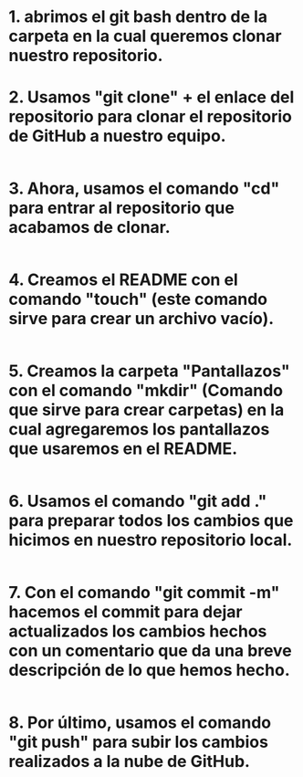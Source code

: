# 1. abrimos el git bash dentro de la carpeta en la cual queremos clonar nuestro repositorio.

# 2. Usamos "git clone" + el enlace del repositorio para clonar el repositorio de GitHub a nuestro equipo.

![]()

# 3. Ahora, usamos el comando "cd" para entrar al repositorio que acabamos de clonar.

![]()

# 4. Creamos el README con el comando "touch" (este comando sirve para crear un archivo vacío).

![]()

# 5. Creamos la carpeta "Pantallazos" con el comando "mkdir" (Comando que sirve para crear carpetas) en la cual agregaremos los pantallazos que usaremos en el README.

![]()

# 6. Usamos el comando "git add ." para preparar todos los cambios que hicimos en nuestro repositorio local.

![]()

# 7. Con el comando "git commit -m" hacemos el commit para dejar actualizados los cambios hechos con un comentario que da una breve descripción de lo que hemos hecho.

![]()

# 8. Por último, usamos el comando "git push" para subir los cambios realizados a la nube de GitHub.

![]()